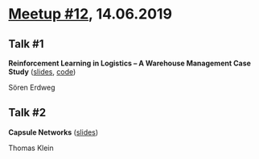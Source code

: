 # [Meetup #12](https://www.meetup.com/Data-Science-Meetup-Muenster/events/259893906/), 14.06.2019

## Talk #1

**Reinforcement Learning in Logistics – A Warehouse Management Case Study** ([slides](https://github.com/MarcusCramer91/WindyGridworld/blob/master/WDL_RL_Talk_DSMeetup.pptx), [code](https://github.com/MarcusCramer91/WindyGridworld))

Sören Erdweg

## Talk #2

**Capsule Networks** ([slides](https://github.com/datascience-meetup-muenster/talks/blob/master/meetup-11/meetup_kai_lichtenberg_capsule_networks.pdf))

Thomas Klein
